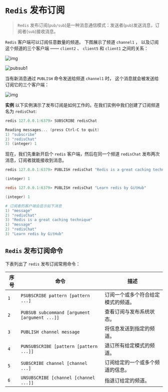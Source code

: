 # `Redis` 发布订阅
> `Redis` 发布订阅(`pub/sub`)是一种消息通信模式：发送者(`pub`)发送消息，订阅者(`sub`)接收消息。

`Redis` 客户端可以订阅任意数量的频道。
下图展示了频道 `channel1` ， 以及订阅这个频道的三个客户端 —— `client2` 、 `client5` 和 `client1` 之间的关系：

![img](https://gitee.com/jeremywuiot/img-res-all/raw/master/src/iie_shop/1506501327427747.png)

![pubsub1](https://gitee.com/jeremywuiot/img-res-all/raw/master/src/iie_shop/201806201024248250.png)

当有新消息通过 `PUBLISH` 命令发送给频道 `channel1` 时， 这个消息就会被发送给订阅它的三个客户端：

![img](https://gitee.com/jeremywuiot/img-res-all/raw/master/src/iie_shop/1506501342103843.png)


**实例**
以下实例演示了发布订阅是如何工作的。在我们实例中我们创建了订阅频道名为 `redisChat`:
```powershell
redis 127.0.0.1:6379> SUBSCRIBE redisChat

Reading messages... (press Ctrl-C to quit)
1) "subscribe"
2) "redisChat"
3) (integer) 1
```
现在，我们先重新开启个 `redis` 客户端，然后在同一个频道 `redisChat` 发布两次消息，订阅者就能接收到消息。
```powershell
redis 127.0.0.1:6379> PUBLISH redisChat "Redis is a great caching technique"

(integer) 1

redis 127.0.0.1:6379> PUBLISH redisChat "Learn redis by GitHub"

(integer) 1

# 订阅者的客户端会显示如下消息
1) "message"
2) "redisChat"
3) "Redis is a great caching technique"
1) "message"
2) "redisChat"
3) "Learn redis by GitHub"
```

## `Redis` 发布订阅命令
下表列出了 `redis` 发布订阅常用命令：

序号|命令|描述
-|-|-
`1`|`PSUBSCRIBE pattern [pattern ...]`|订阅一个或多个符合给定模式的频道。
`2`|`PUBSUB subcommand [argument [argument ...]]`|查看订阅与发布系统状态。
`3`|`PUBLISH channel message`|将信息发送到指定的频道。
`4`|`PUNSUBSCRIBE [pattern [pattern ...]]`|退订所有给定模式的频道。
`5`|`SUBSCRIBE channel [channel ...]`|订阅给定的一个或多个频道的信息。
`6`|`UNSUBSCRIBE [channel [channel ...]]`|指退订给定的频道。
